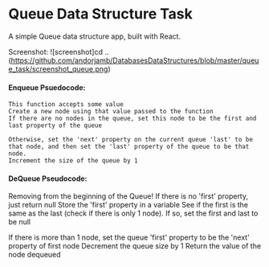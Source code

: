 # Queue Data Structure Task

A simple Queue data structure app, built with React.

Screenshot:
![screenshot]cd ..(https://github.com/andorjamb/DatabasesDataStructures/blob/master/queue_task/screenshot_queue.png)

#### Enqueue Psuedocode:
    This function accepts some value
    Create a new node using that value passed to the function
    If there are no nodes in the queue, set this node to be the first and last property of the queue
  
    Otherwise, set the 'next' property on the current queue 'last' to be that node, and then set the 'last' property of the queue to be that node.
    Increment the size of the queue by 1 


#### DeQueue Pseudocode:
  Removing from the beginning of the Queue!
  If there is no 'first' property, just return null
  Store the 'first' property in a variable
  See if the first is the same as the last (check if there is only 1 node). 
  If so, set the first and last to be null

  If there is more than 1 node, set the queue 'first' property to be the 'next' property of first node
  Decrement the queue size by 1
  Return the value of the node dequeued 
